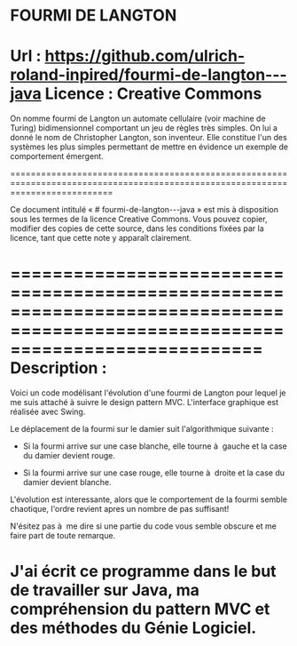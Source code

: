 # FOURMI DE LANGTON
Url     : https://github.com/ulrich-roland-inpired/fourmi-de-langton---java
Licence : Creative Commons
================================================================================================================================

On nomme fourmi de Langton un automate cellulaire (voir machine de Turing) bidimensionnel  comportant un jeu de règles très
simples. On lui a donné le nom de Christopher Langton, son inventeur. Elle constitue l'un des systèmes les plus simples
permettant de mettre en évidence un exemple de comportement émergent.

================================================================================================================================

Ce document intitulé « # fourmi-de-langton---java » est mis à disposition sous les termes de la licence Creative Commons.
Vous pouvez copier, modifier des copies de cette source, dans les conditions fixées par la licence, tant que cette note y
apparaît clairement.

================================================================================================================================
Description :
================================================================================================================================

Voici un code modélisant l'évolution d'une fourmi de Langton pour lequel je me suis attaché à suivre le design pattern MVC.
L'interface graphique est réalisée avec Swing.

Le déplacement de la fourmi sur le damier suit l'algorithmique suivante :

- Si la fourmi arrive sur une case blanche, elle tourne à  gauche et la case du damier devient rouge.

- Si la fourmi arrive sur une case rouge, elle tourne à  droite et la case du damier devient blanche.

L'évolution est interessante, alors que le comportement de la fourmi semble chaotique, l'ordre revient apres 
un nombre de pas suffisant!

N'ésitez pas à  me dire si une partie du code vous semble obscure et me faire part de toute remarque. 

J'ai écrit ce programme dans le but de travailler sur Java, ma compréhension du pattern MVC et des méthodes du Génie Logiciel.
================================================================================================================================
